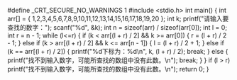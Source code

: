 #define _CRT_SECURE_NO_WARNINGS 1
#include <stdio.h>
int main()
{
	int arr[] = { 1,2,3,4,5,6,7,8,9,10,11,12,13,14,15,16,17,18,19,20 };
	int k;
	printf("请输入要查找的数字：");
	scanf("%d", &k);
	int n = sizeof(arr) / sizeof(arr[0]);
	int l = 0;
	int r = n - 1;
	while (l<=r)
	{
		if (k < arr[(l + r) / 2] && k >= arr[0])
		{
			r = (l + r) / 2 - 1;
		}
		else if (k > arr[(l + r) / 2] && k <= arr[n - 1])
		{
			l = (l + r) / 2 + 1;
		}
		else if (k == arr[(l + r) / 2])
		{
			printf("%d下标为：%d\n", k, (l + r) / 2);
			break;
		}
		else
		{
			printf("找不到输入数字，可能所查找的数组中没有此数。\n");
			break;
		}
	}
	if (l > r)
		printf("找不到输入数字，可能所查找的数组中没有此数。\n");
	return 0;
}

